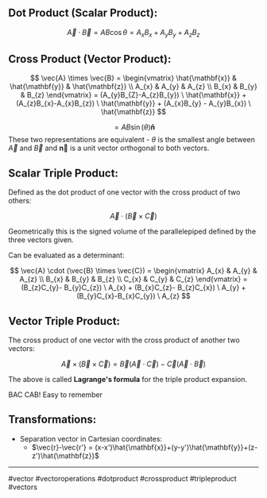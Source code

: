 ## Dot Product (Scalar Product):

$$\vec{A}\cdot \vec{B}=AB\cos \theta = A_{x}B_{x}+A_{y}B_{y}+A_{z}B_{z}$$


## Cross Product (Vector Product):

$$
\vec{A} \times \vec{B} = \begin{vmatrix}
\hat{\mathbf{x}} & \hat{\mathbf{y}} & \hat{\mathbf{z}} \\
A_{x} & A_{y} & A_{z} \\
B_{x} & B_{y} & B_{z}
\end{vmatrix} = (A_{y}B_{Z}-A_{z}B_{y}) \ \hat{\mathbf{x}} + (A_{z}B_{x}-A_{x}B_{z}) \ \hat{\mathbf{y}} + (A_{x}B_{y} - A_{y}B_{x}) \ \hat{\mathbf{z}} 
$$

$$
= AB\sin(\theta) \mathbf{\hat{n}}
$$
These two representations are equivalent - $\theta$ is the smallest angle between $\vec{A}$ and $\vec{B}$ and $\mathbf{\vec{n}}$ is a unit vector orthogonal to both vectors.


## Scalar Triple Product:

Defined as the dot product of one vector with the cross product of two others:

$$
\vec{A} \cdot (\vec{B} \times \vec{C})
$$

Geometrically this is the signed volume of the parallelepiped defined by the three vectors given. 

Can be evaluated as a determinant:

$$
\vec{A} \cdot (\vec{B} \times \vec{C}) = \begin{vmatrix}
A_{x} & A_{y} & A_{z}  \\
B_{x} & B_{y} & B_{z}  \\
C_{x} & C_{y} & C_{z}
\end{vmatrix} = (B_{z}C_{y}- B_{y}C_{z}) \ A_{x} + (B_{x}C_{z}- B_{z}C_{x}) \ A_{y} + (B_{y}C_{x}-B_{x}C_{y}) \ A_{z}
$$
## Vector Triple Product:

The cross product of one vector with the cross product of another two vectors:

$$
\vec{A} \times (\vec{B}\times \vec{C}) = \vec{B}(\vec{A}\cdot \vec{C}) - \vec{C} (\vec{A} \cdot \vec{B})
$$

The above is called **Lagrange's formula** for the triple product expansion.

BAC CAB! Easy to remember



## Transformations:

- Separation vector in Cartesian coordinates:
	- $\vec{r}-\vec{r'} = (x-x')\hat{\mathbf{x}}+(y-y')\hat{\mathbf{y}}+(z-z')\hat{\mathbf{z}}$


***
#vector #vectoroperations #dotproduct #crossproduct #tripleproduct #vectors






